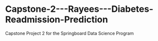 # Capstone-2---Rayees---Diabetes-Readmission-Prediction
Capstone Project 2 for the Springboard Data Science Program
